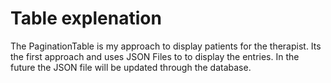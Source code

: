 # Table explenation

The PaginationTable is my approach to display patients for the therapist.
Its the first approach and uses JSON Files to to display the entries.
In the future the JSON file will be updated through the database.
